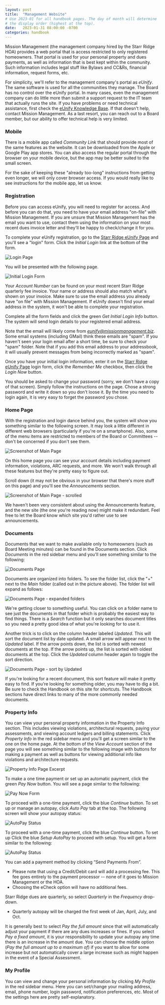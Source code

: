 ```yaml
---
layout: post
title:  "Management Website"
# Use 2023-01 for all handbook pages. The day of month will determine
# the display order (highest at the top).
date:   2023-01-31 08:00:00 -0700
categories: handbook
---
```

Mission Management (the management company hired by the Starr Ridge HOA)
provides a web portal that is access restricted to only registered homeowners.
That portal is used for your personal property and dues payments, as well as
information that is best kept within the community. Such information includes
legal stuff like Bylaws and CC&Rs, financial information, request forms, etc.

For simplicity, we'll refer to the management company's portal as *eUnify*.
The same software is used for all the communities they manage. The Board has no
control over the eUnify portal. In many cases, even the management company can
do little more than submit a support request to the IT team that actually runs
the site. If you have problems or need technical assistance, first check the
[eUnify Knowledge Base](https://eunifyportal.freshdesk.com/support/solutions).
If that doesn't help, contact Mission Management. As a last resort, you can
reach out to a Board member, but our ability to offer technical help is very
limited.

### Mobile

There is a mobile app called *Community Link* that should provide most of the
same features as the website. It can be downloaded from the Apple or Google
Play app stores. You can also access the regular portal through the browser on
your mobile device, but the app may be better suited to the small screen.

For the sake of keeping these "already too-long" instructions from getting
even longer, we will only cover browser access. If you would really like to see
instructions for the mobile app, let us know.

### Registration

Before you can access eUnify, you will need to register for access. And before
you can do that, you need to have your email address "on-file" with Mission
Management. If you are unsure that Mission Management has the email you want to
use, contact them using the information on your most recent dues invoice
letter and they'll be happy to check/change it for you.

To complete your eUnify registration, go to the [Starr Ridge eUnify
Page][str-eunify] and you'll see a "login" form. Click the *Initial Login* link
at the bottom of the form.

![Login Page](/assets/eunify/str_eunify_01.png)

You will be presented with the following page.

![Initial Login Form](/assets/eunify/str_eunify_02.png)

Your *Account Number* can be found on your most recent Starr Ridge quarterly
fee invoice. Your name or address should also match what's shown on your
invoice. Make sure to use the email address you already have "on file" with
Mission Management. If eUnify doesn't find your email address in the system, it
won't be able to complete your registration.

Complete all the form fields and click the green *Get Initial Login Info*
button. The system will send login details to your registered email address.

Note that the email will likely come from *eunify@missionmanagement.biz*. Some
email systems (including GMail) think these emails are "spam". If you haven't
seen your login email after a short time, be sure to check your "spam" folder.
Note that if you add this email address to your addressbook, it will usually
prevent messages from being incorrectly marked as "spam".

Once you have your initial login information, enter it on the [Starr Ridge
eUnify Page][str-eunify] login form, click the *Remember Me* checkbox, then
click the *Login Now* button.

You should be asked to change your password (sorry, we don't have a copy of
that screen). Simply follow the instructions on the page. Chose a strong
password and write it down so you don't loose it. By the time you need to
login again, it is very easy to forget the password you chose.

### Home Page

With the registration and login dance behind you, the system will show you
something similar to the following screen. It may look a little different in
different web browsers (particularly if you're on a smartphone). Also, some
of the menu items are restricted to members of the Board or Committees -- don't
be concerned if you don't see them.

![Screenshot of Main Page](/assets/eunify/str_eunify_03.png)

On this home page you can see your account details including payment
information, violations, ARC requests, and more. We won't walk through all
these features but they're pretty easy to figure out.

Scroll down (it may not be obvious in your browser that there's more stuff on
this page) and you'll see the *Announcements* section.

![Screenshot of Main Page - scrolled](/assets/eunify/str_eunify_04.png)

We haven't been very consistent about using the Announcements feature, and
the new site (the one you're reading now) might make it redundant. Feel free
to let the Board know which site you'd rather use to see announcements.

### Documents

Documents that we want to make available only to homeowners (such as Board
Meeting minutes) can be found in the Documents section. Click *Documents* in
the red sidebar menu and you'll see something similar to the following:

![Documents Page](/assets/eunify/str_eunify_06.png)

Documents are organized into folders. To see the folder list, click the
"+" next to the *Main* folder (called out in the picture above). The folder
list will expand as follows:

![Documents Page - expanded folders](/assets/eunify/str_eunify_07.png)

We're getting closer to something useful. You can click on a folder name to
see just the documents in that folder which is probably the easiest way to
find things. There is a *Search* function but it only searches document titles
so you need a pretty good idea of what you're looking for to use it.

Another trick is to click on the column header labeled *Updated*. This will
sort the document list by date updated. A small arrow will appear next to the
*Updated* label. If the arrow points down, the list is sorted with newest
documents at the top. If the arrow points up, the list is sorted with oldest
documents at the top. Click the *Updated* column header again to toggle the
sort direction.

![Documents Page - sort by Updated](/assets/eunify/str_eunify_08.png)

If you're looking for a recent document, this sort feature will make it
pretty easy to find. If you're looking for something older, you may have
to dig a bit. Be sure to check the Handbook on this site for shortcuts.
The Handbook sections have direct links to many of the more commonly
needed documents.

### Property Info

You can view your personal property information in the Property Info section.
This includes viewing violations, architectural requests, paying your
assessments, and viewing account ledgers and billing statements. Click
*Property Info* in the red sidebar menu and you'll get a screen similar to the
one on the home page. At the bottom of the *View Account* section of the page
you will see something similar to the following image with buttons for making a
payment as well as buttons for viewing additional info like violations and
architecture requests.

![Property Info Page Excerpt](/assets/eunify/str_eunify_prop_info.png)

To make a one time payment or set up an automatic payment, click the green *Pay
Now* button. You will see a page similar to the following:

![Pay Now Form](/assets/eunify/str_eunify_pay_now.png)

To proceed with a one-time payment, click the blue *Continue* button. To set up
or manage an autopay, click *Auto Pay* tab at the top. The following screen
will show your autopay status:

![AutoPay Status](/assets/eunify/str_eunify_autopay.png)

To proceed with a one-time payment, click the blue *Continue* button. To set up
Click the blue *Setup AutoPay* to proceed with setup. You will get a form
similar to the following:

![AutoPay Status](/assets/eunify/str_eunify_autopay_2.png)

You can add a payment method by clicking “Send Payments From”.

* Please note that using a Credit/Debit card will add a processing fee. This fee
  goes entirely to the payment processor -- none of it goes to Mission Management
  or the HOA.
* Choosing the eCheck option will have no additional fees.

Starr Ridge dues are quarterly, so select *Quarterly* in the *Frequency* drop-down.

* Quarterly autopay will be charged the first week of Jan, April, July, and Oct.

It is generally best to select *Pay the full amount* since that will
automatically adjust your payment if there are any dues increases or fines. If
you select *Pay a fixed amount*, it is your responsibility to update your
autopay any time there is an increase in the amount due. You can choose the
middle option (*Pay the full amount up to a maximum of*) if you want to allow
for some increase but not automatically cover a large increase such as might
happen in the event of a Special Assessment.

### My Profile

You can view and change your personal information by clicking *My Profile* in the
red sidebar menu. Here you can set/change your mailing address, email, phone number,
login password, notification preferences, etc. Most of the settings here are
pretty self-explanatory.

[str-eunify]: https://str.eunify.net
